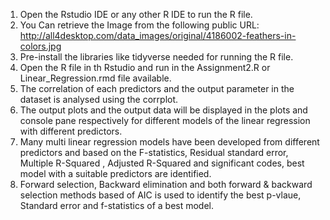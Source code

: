 1. Open the Rstudio IDE or any other R IDE to run the R file.
2. You Can retrieve the Image from the following public URL: http://all4desktop.com/data_images/original/4186002-feathers-in-colors.jpg
3. Pre-install the libraries like tidyverse needed for running the R file.
4. Open the R file in th Rstudio and run in the Assignment2.R or Linear_Regression.rmd file available.
5. The correlation of each predictors and the output parameter in the dataset is analysed using the corrplot.
6. The output plots and the output data will be displayed in the plots and console pane respectively for different models of the linear regression with different predictors.
7. Many multi linear regression models have been developed from different predictors and based on the F-statistics, Residual standard error, Multiple R-Squared , Adjusted R-Squared and significant codes, best model with a suitable predictors are identified.
8. Forward selection, Backward elimination and both forward & backward selection methods based of AIC is used to identify the best p-vlaue, Standard error and f-statistics of a best model.
